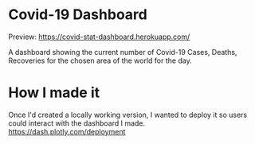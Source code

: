# Covid-19 Dashboard
Preview: https://covid-stat-dashboard.herokuapp.com/

A dashboard showing the current number of Covid-19 Cases, Deaths, Recoveries for the chosen area of the world for the day.

# How I made it

Once I'd created a locally working version, I wanted to deploy it so users could interact with the dashboard I made.
https://dash.plotly.com/deployment